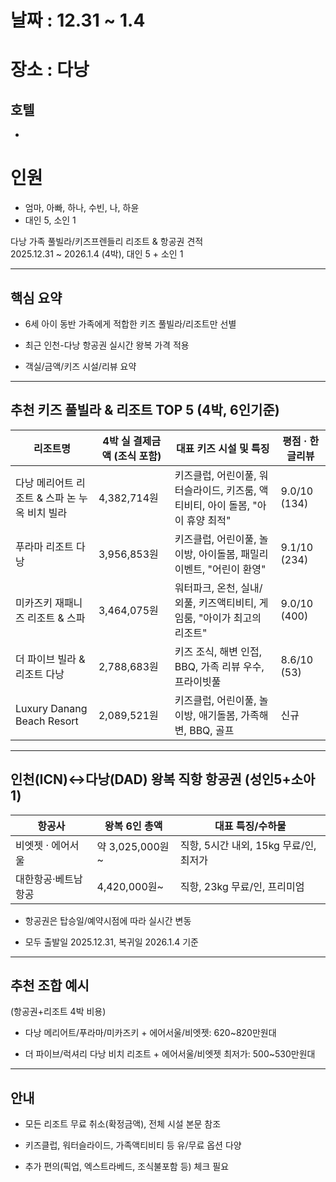 # 날짜 : 12.31 ~ 1.4
# 장소 : 다낭
## 호텔
- 

# 인원
-  엄마, 아빠, 하나, 수빈, 나, 하윤
-  대인 5, 소인 1


다낭 가족 풀빌라/키즈프렌들리 리조트 & 항공권 견적  
2025.12.31 ~ 2026.1.4 (4박), 대인 5 + 소인 1

---

## 핵심 요약

- 6세 아이 동반 가족에게 적합한 키즈 풀빌라/리조트만 선별
    
- 최근 인천-다낭 항공권 실시간 왕복 가격 적용
    
- 객실/금액/키즈 시설/리뷰 요약
    

---

## 추천 키즈 풀빌라 & 리조트 TOP 5 (4박, 6인기준)

| 리조트명                        | 4박 실 결제금액 (조식 포함) | 대표 키즈 시설 및 특징                                    | 평점 · 한글리뷰    |
| --------------------------- | ----------------- | ------------------------------------------------ | ------------ |
| 다낭 메리어트 리조트 & 스파 논 누옥 비치 빌라 | 4,382,714원        | 키즈클럽, 어린이풀, 워터슬라이드, 키즈룸, 액티비티, 아이 돌봄, "아이 휴양 최적" | 9.0/10 (134) |
| 푸라마 리조트 다낭                  | 3,956,853원        | 키즈클럽, 어린이풀, 놀이방, 아이돌봄, 패밀리 이벤트, "어린이 환영"         | 9.1/10 (234) |
| 미카즈키 재패니즈 리조트 & 스파          | 3,464,075원        | 워터파크, 온천, 실내/외풀, 키즈액티비티, 게임룸, "아이가 최고의 리조트"      | 9.0/10 (400) |
| 더 파이브 빌라 & 리조트 다낭           | 2,788,683원        | 키즈 조식, 해변 인접, BBQ, 가족 리뷰 우수, 프라이빗풀               | 8.6/10 (53)  |
| Luxury Danang Beach Resort  | 2,089,521원        | 키즈클럽, 어린이풀, 놀이방, 애기돌봄, 가족해변, BBQ, 골프             | 신규           |

---

## 인천(ICN)↔다낭(DAD) 왕복 직항 항공권 (성인5+소아1)

|항공사|왕복 6인 총액|대표 특징/수하물|
|---|---|---|
|비엣젯 · 에어서울|약 3,025,000원~|직항, 5시간 내외, 15kg 무료/인, 최저가|
|대한항공·베트남항공|4,420,000원~|직항, 23kg 무료/인, 프리미엄|

- 항공권은 탑승일/예약시점에 따라 실시간 변동
    
- 모두 출발일 2025.12.31, 복귀일 2026.1.4 기준
    

---

## 추천 조합 예시

(항공권+리조트 4박 비용)

- 다낭 메리어트/푸라마/미카즈키 + 에어서울/비엣젯: 620~820만원대
    
- 더 파이브/럭셔리 다낭 비치 리조트 + 에어서울/비엣젯 최저가: 500~530만원대
    

---

## 안내

- 모든 리조트 무료 취소(확정금액), 전체 시설 본문 참조
    
- 키즈클럽, 워터슬라이드, 가족액티비티 등 유/무료 옵션 다양
    
- 추가 편의(픽업, 엑스트라베드, 조식불포함 등) 체크 필요